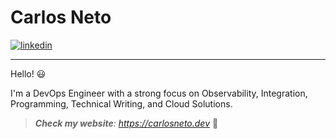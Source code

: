 # Carlos Neto

<a href="https://www.linkedin.com/in/c-neto/" target="_blank"> <img alt="linkedin" src="https://img.shields.io/badge/LinkedIn-0077B5?style=for-the-badge&logo=linkedin&logoColor=white"> </a> 

---

Hello! 😃

I'm a DevOps Engineer with a strong focus on Observability, Integration, Programming, Technical Writing, and Cloud Solutions.

> *__Check my website__: https://carlosneto.dev* 🚀
